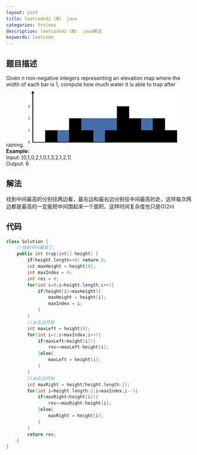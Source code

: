 ```yaml
---
layout: post
title: leetcode42（难） java
categories: Prolems
description: leetcode42（难） java解法
keywords: leetcode
---
```

## 题目描述

Given n non-negative integers representing an elevation map where the width of each bar is 1, compute how much water it is able to trap after raining.
![leetcode42](/images/posts/problems/leetcode42/rainwatertrap.png)
**Example:**  
Input: [0,1,0,2,1,0,1,3,2,1,2,1]  
Output: 6

## 解法

找到中间最高的分别往两边看，最左边和最右边分别往中间最高的走，这样每次两边都是最高的一定能把中间围起来一个面积。这样时间复杂度也只是O(2n)

## 代码

``` java
class Solution {
    //找到中间最高了，
    public int trap(int[] height) {
        if(height.length==0) return 0;
        int maxHeight = height[0];
        int maxIndex = 0;
        int res = 0;
        for(int i=0;i<height.length;i++){
            if(height[i]>maxHeight){
                maxHeight = height[i];
                maxIndex = i;
            }
        }
        //从左边开始
        int maxLeft = height[0];
        for(int i=1;i<maxIndex;i++){
            if(maxLeft>height[i]){
                res+=maxLeft-height[i];
            }else{
                maxLeft = height[i];
            }
        }
        //从右边开始
        int maxRight = height[height.length-1];
        for(int i=height.length-2;i>maxIndex;i--){
            if(maxRight>height[i]){
                res+=maxRight-height[i];
            }else{
                maxRight = height[i];
            }
        }
        return res;
    }
}
```
